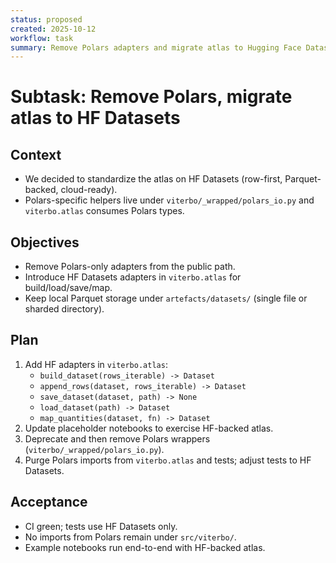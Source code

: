 ```yaml
---
status: proposed
created: 2025-10-12
workflow: task
summary: Remove Polars adapters and migrate atlas to Hugging Face Datasets.
---
```


# Subtask: Remove Polars, migrate atlas to HF Datasets

## Context

- We decided to standardize the atlas on HF Datasets (row-first, Parquet-backed, cloud-ready).
- Polars-specific helpers live under `viterbo/_wrapped/polars_io.py` and `viterbo.atlas` consumes Polars types.

## Objectives

- Remove Polars-only adapters from the public path.
- Introduce HF Datasets adapters in `viterbo.atlas` for build/load/save/map.
- Keep local Parquet storage under `artefacts/datasets/` (single file or sharded directory).

## Plan

1. Add HF adapters in `viterbo.atlas`:
   - `build_dataset(rows_iterable) -> Dataset`
   - `append_rows(dataset, rows_iterable) -> Dataset`
   - `save_dataset(dataset, path) -> None`
   - `load_dataset(path) -> Dataset`
   - `map_quantities(dataset, fn) -> Dataset`
2. Update placeholder notebooks to exercise HF-backed atlas.
3. Deprecate and then remove Polars wrappers (`viterbo/_wrapped/polars_io.py`).
4. Purge Polars imports from `viterbo.atlas` and tests; adjust tests to HF Datasets.

## Acceptance

- CI green; tests use HF Datasets only.
- No imports from Polars remain under `src/viterbo/`.
- Example notebooks run end-to-end with HF-backed atlas.

